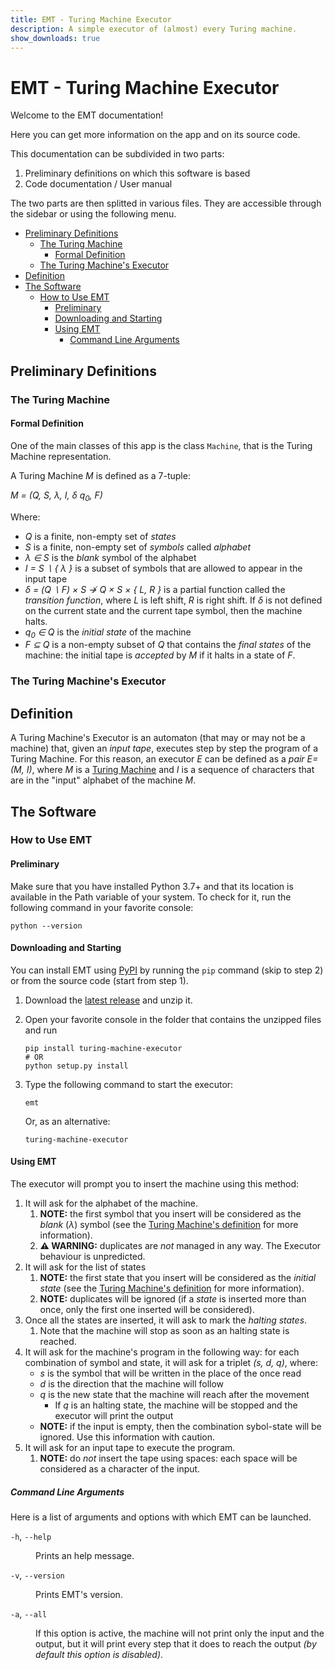 ```yaml
---
title: EMT - Turing Machine Executor
description: A simple executor of (almost) every Turing machine.
show_downloads: true
---
```

# EMT - Turing Machine Executor<!-- omit in toc -->

Welcome to the EMT documentation!

Here you can get more information on the app and on its source code.

This documentation can be subdivided in two parts:

1. Preliminary definitions on which this software is based
2. Code documentation / User manual

The two parts are then splitted in various files. They are accessible through the sidebar or using the following menu.

- [Preliminary Definitions](#preliminary-definitions)
  - [The Turing Machine](#the-turing-machine)
    - [Formal Definition](#formal-definition)
  - [The Turing Machine's Executor](#the-turing-machines-executor)
- [Definition](#definition)
- [The Software](#the-software)
  - [How to Use EMT](#how-to-use-emt)
    - [Preliminary](#preliminary)
    - [Downloading and Starting](#downloading-and-starting)
    - [Using EMT](#using-emt)
      - [Command Line Arguments](#command-line-arguments)

## Preliminary Definitions

### The Turing Machine

#### Formal Definition

One of the main classes of this app is the class `Machine`, that is the Turing Machine representation.

A Turing Machine _M_ is defined as a 7-tuple:

_M = (Q, S, &lambda;, I, &delta; q<sub>0</sub>, F)_

Where:

- _Q_ is a finite, non-empty set of *states*
- _S_ is a finite, non-empty set of *symbols* called *alphabet*
- _&lambda; &isin; S_ is the *blank* symbol of the alphabet
- _I = S &setminus; { &lambda; }_ is a subset of symbols that are allowed to appear in the input tape
- _&delta; = (Q &setminus; F) &times; S &#8603; Q &times; S &times; { L, R }_ is a partial function called the *transition function*, where _L_ is left shift, _R_ is right shift. If _&delta;_ is not defined on the current state and the current tape symbol, then the machine halts.
- _q<sub>0</sub> &isin; Q_ is the *initial state* of the machine
- _F &sube; Q_ is a non-empty subset of _Q_ that contains the *final states* of the machine: the initial tape is *accepted* by _M_ if it halts in a state of _F_.

### The Turing Machine's Executor

## Definition

A Turing Machine's Executor is an automaton (that may or may not be a machine) that, given an _input tape_, executes step by step the program of a Turing Machine. For this reason, an executor _E_ can be defined as a _pair_ _E=(M, I)_, where _M_ is a [Turing Machine](The-Machine) and _I_ is a sequence of characters that are in the "input" alphabet of the machine _M_. 

## The Software

### How to Use EMT

#### Preliminary

Make sure that you have installed Python 3.7+ and that its location is available in the Path variable of your system. To check for it, run the following command in your favorite console:

```shell
python --version
```

#### Downloading and Starting

You can install EMT using [PyPI](https://pypi.org/project/turing-machine-executor/) by running the `pip` command (skip to step 2) or from the source code (start from step 1).

1. Download the [latest release](http://github.com/espositoandrea/Turing-Machine-Executor/releases/latest) and unzip it.
2. Open your favorite console in the folder that contains the unzipped files and run

    ```shell
    pip install turing-machine-executor
    # OR
    python setup.py install
    ```

3. Type the following command to start the executor:

    ```shell
    emt
    ```

    Or, as an alternative:

    ```shell
    turing-machine-executor
    ```

#### Using EMT

The executor will prompt you to insert the machine using this method:

1. It will ask for the alphabet of the machine.
   1. **NOTE:** the first symbol that you insert will be considered as the _blank_ (_&lambda;_) symbol (see the [Turing Machine's definition](The-Machine#formal-definition) for more information).
   2. **:warning: WARNING:** duplicates are _not_ managed in any way. The Executor behaviour is unpredicted.
2. It will ask for the list of states
   1. **NOTE:** the first state that you insert will be considered as the _initial state_ (see the [Turing Machine's definition](The-Machine#formal-definition) for more information).
   2. **NOTE:** duplicates will be ignored (if a _state_ is inserted more than once, only the first one inserted will be considered).
3. Once all the states are inserted, it will ask to mark the _halting states_.
   1. Note that the machine will stop as soon as an halting state is reached.
4. It will ask for the machine's program in the following way: for each combination of symbol and state, it will ask for a triplet _(s, d, q)_, where:
   - _s_ is the symbol that will be written in the place of the once read
   - _d_ is the direction that the machine will follow
   - _q_ is the new state that the machine will reach after the movement
     - If _q_ is an halting state, the machine will be stopped and the executor will print the output
   - **NOTE:** if the input is empty, then the combination sybol-state will be ignored. Use this information with caution.
5. It will ask for an input tape to execute the program.
   1. **NOTE:** do _not_ insert the tape using spaces: each space will be considered as a character of the input.

##### Command Line Arguments

Here is a list of arguments and options with which EMT can be launched.

<dl>
    <dt>
        <code>-h</code>, <code>--help</code>
    </dt>
    <dd>
        <p>Prints an help message.</p>
    </dd>
    <dt>
        <code>-v</code>, <code>--version</code>
    </dt>
    <dd>
        <p>Prints EMT's version.</p>
    </dd>
    <dt>
        <code>-a</code>, <code>--all</code>
    </dt>
    <dd>
        <p>If this option is active, the machine will not print only the input and the output, but it will print every step that it does to reach the output <i>(by default this option is disabled)</i>.</p>
    </dd>
</dl>
